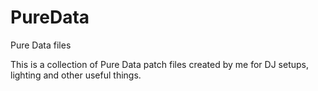 # PureData
Pure Data files

This is a collection of Pure Data patch files created by me for DJ setups, lighting and other useful things.
